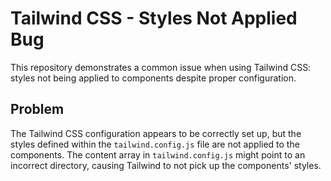 # Tailwind CSS - Styles Not Applied Bug

This repository demonstrates a common issue when using Tailwind CSS: styles not being applied to components despite proper configuration.

## Problem

The Tailwind CSS configuration appears to be correctly set up, but the styles defined within the `tailwind.config.js` file are not applied to the components. The content array in `tailwind.config.js` might point to an incorrect directory, causing Tailwind to not pick up the components' styles.